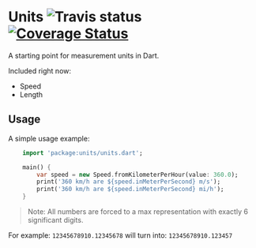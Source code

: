 # Units ![Travis status][travis_status] [![Coverage Status][coverage_status]][coverage_page]

A starting point for measurement units in Dart.

Included right now:

- Speed
- Length

## Usage

A simple usage example:

```dart
    import 'package:units/units.dart';

    main() {
        var speed = new Speed.fromKilometerPerHour(value: 360.0);
        print('360 km/h are ${speed.inMeterPerSecond} m/s');
        print('360 km/h are ${speed.inMeterPerSecond} mi/h');
    }
```

>Note: All numbers are forced to a max representation with exactly 6 significant digits.

For example: `12345678910.12345678` will turn into: `12345678910.123457`

[travis_status]: https://travis-ci.org/yeradis/units.dart.svg?branch=master
[coverage_page]: https://coveralls.io/github/yeradis/units.dart?branch=master
[coverage_status]: https://coveralls.io/repos/github/yeradis/units.dart/badge.svg?branch=master
